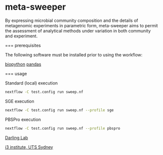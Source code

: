 meta-sweeper
============

By expressing microbial community composition and the details of metagenomic
experiments in parametric form, meta-sweeper aims to permit the assessment of
analytical methods under variation in both community and experiment.


=== prerequisites

The following software must be installed prior to using the workflow:

[biopython](http://biopython.org/)
[pandas](http://pandas.pydata.org/)

=== usage

Standard (local) execution
```bash
nextflow -C test.config run sweep.nf
```

SGE execution
```bash
nextflow -C test.config run sweep.nf --profile sge
```

PBSPro execution
```bash
nextflow -C test.config run sweep.nf --profile pbspro
```

[Darling Lab](http://darlinglab.org/)

[i3 institute, UTS
Sydney](http://www.uts.edu.au/research-and-teaching/our-research/ithree-institute)
